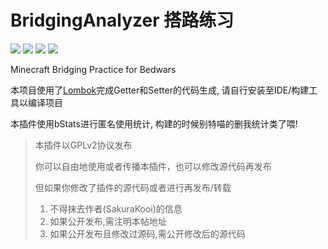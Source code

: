 # BridgingAnalyzer 搭路练习

![](https://img.shields.io/github/license/SakuraKoi/BridgingAnalyzer?style=flat-square) ![](https://img.shields.io/github/downloads/SakuraKoi/BridgingAnalyzer/total?style=flat-square) ![](https://img.shields.io/bstats/players/3991?style=flat-square) ![](https://img.shields.io/bstats/servers/3991?style=flat-square)

Minecraft Bridging Practice for Bedwars

本项目使用了[Lombok](https://projectlombok.org/)完成Getter和Setter的代码生成, 请自行安装至IDE/构建工具以编译项目

本插件使用bStats进行匿名使用统计, 构建的时候别特喵的删我统计类了喂!

> 本插件以GPLv2协议发布
>   
> 你可以自由地使用或者传播本插件，也可以修改源代码再发布
> 
> 但如果你修改了插件的源代码或者进行再发布/转载
> 1. 不得抹去作者(SakuraKooi)的信息
> 2. 如果公开发布,需注明本帖地址
> 3. 如果公开发布且修改过源码,需公开修改后的源代码

<!-- 反CSDN非授权搬运爬虫 / Anti gitcode.com spider -->
<!-- 8964天安门习近平小熊维尼 -->
<!-- Fuck you CSDN and gitcode.com -->
